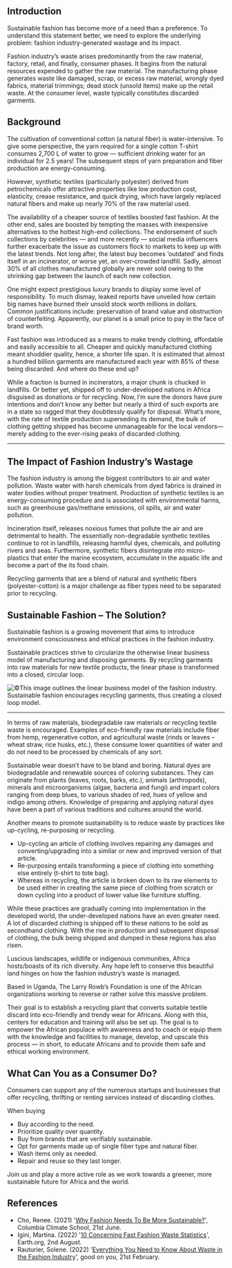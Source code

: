 ## Introduction

Sustainable fashion has become more of a need than a preference. To understand this statement better, we need to explore the underlying problem: fashion industry-generated wastage and its impact.

Fashion industry’s waste arises predominantly from the raw material, factory, retail, and finally, consumer phases. It begins from the natural resources expended to gather the raw material. The manufacturing phase generates waste like damaged, scrap, or excess raw material, wrongly dyed fabrics, material trimmings; dead stock (unsold items) make up the retail waste. At the consumer level, waste typically constitutes discarded garments.

## Background

The cultivation of conventional cotton (a natural fiber) is water-intensive. To give some perspective, the yarn required for a single cotton T-shirt consumes 2,700 L of water to grow — sufficient drinking water for an individual for 2.5 years! The subsequent steps of yarn preparation and fiber production are energy-consuming.

However, synthetic textiles (particularly polyester) derived from petrochemicals offer attractive properties like low production cost, elasticity, crease resistance, and quick drying, which have largely replaced natural fibers and make up nearly 70% of the raw material used.

The availability of a cheaper source of textiles boosted fast fashion. At the other end, sales are boosted by tempting the masses with inexpensive alternatives to the hottest high-end collections. The endorsement of such collections by celebrities — and more recently — social media influencers further exacerbate the issue as customers flock to markets to keep up with the latest trends. Not long after, the latest buy becomes ‘outdated’ and finds itself in an incinerator, or worse yet, an over-crowded landfill. Sadly, almost 30% of all clothes manufactured globally are never sold owing to the shrinking gap between the launch of each new collection.

One might expect prestigious luxury brands to display some level of responsibility. To much dismay, leaked reports have unveiled how certain big names have burned their unsold stock worth millions in dollars. Common justifications include: preservation of brand value and obstruction of counterfeiting. Apparently, our planet is a small price to pay in the face of brand worth.

Fast fashion was introduced as a means to make trendy clothing, affordable and easily accessible to all. Cheaper and quickly manufactured clothing meant shoddier quality, hence, a shorter life span. It is estimated that almost a hundred billion garments are manufactured each year with 85% of these being discarded. And where do these end up?

While a fraction is burned in incinerators, a major chunk is chucked in landfills. Or better yet, shipped off to under-developed nations in Africa disguised as donations or for recycling. Now, I’m sure the donors have pure intentions and don’t know any better but nearly a third of such exports are in a state so ragged that they doubtlessly qualify for disposal. What’s more, with the rate of textile production superseding its demand, the bulk of clothing getting shipped has become unmanageable for the local vendors— merely adding to the ever-rising peaks of discarded clothing.

---

## The Impact of Fashion Industry’s Wastage

The fashion industry is among the biggest contributors to air and water pollution. Waste water with harsh chemicals from dyed fabrics is drained in water bodies without proper treatment. Production of synthetic textiles is an energy-consuming procedure and is associated with environmental harms, such as greenhouse gas/methane emissions, oil spills, air and water pollution.

Incineration itself, releases noxious fumes that pollute the air and are detrimental to health. The essentially non-degradable synthetic textiles continue to rot in landfills, releasing harmful dyes, chemicals, and polluting rivers and seas. Furthermore, synthetic fibers disintegrate into micro-plastics that enter the marine ecosystem, accumulate in the aquatic life and become a part of the its food chain.

Recycling garments that are a blend of natural and synthetic fibers (polyester-cotton) is a major challenge as fiber types need to be separated prior to recycling.

## Sustainable Fashion – The Solution?

Sustainable fashion is a growing movement that aims to introduce environment consciousness and ethical practices in the fashion industry.

Sustainable practices strive to circularize the otherwise linear business model of manufacturing and disposing garments. By recycling garments into raw materials for new textile products, the linear phase is transformed into a closed, circular loop.

![©This image outlines the linear business model of the fashion industry. Sustainable fashion encourages recycling garments, thus creating a closed loop model.](https://i.imgur.com/lUAaWfB.jpeg)

---

In terms of raw materials, biodegradable raw materials or recycling textile waste is encouraged. Examples of eco-friendly raw materials include fiber from hemp, regenerative cotton, and agricultural waste (rinds or leaves – wheat straw, rice husks, etc.), these consume lower quantities of water and do not need to be processed by chemicals of any sort.

Sustainable wear doesn’t have to be bland and boring. Natural dyes are biodegradable and renewable sources of coloring substances. They can originate from plants (leaves, roots, barks, etc.), animals (arthropods), minerals and microorganisms (algae, bacteria and fungi) and impart colors ranging from deep blues, to various shades of red, hues of yellow and indigo among others. Knowledge of preparing and applying natural dyes have been a part of various traditions and cultures around the world.

Another means to promote sustainability is to reduce waste by practices like up-cycling, re-purposing or recycling.

-   Up-cycling an article of clothing involves repairing any damages and converting/upgrading into a similar or new and improved version of that article.
-   Re-purposing entails transforming a piece of clothing into something else entirely (t-shirt to tote bag).
-   Whereas in recycling, the article is broken down to its raw elements to be used either in creating the same piece of clothing from scratch or down cycling into a product of lower value like furniture stuffing.

While these practices are gradually coming into implementation in the developed world, the under-developed nations have an even greater need. A lot of discarded clothing is shipped off to these nations to be sold as secondhand clothing. With the rise in production and subsequent disposal of clothing, the bulk being shipped and dumped in these regions has also risen.

Luscious landscapes, wildlife or indigenous communities, Africa hosts/boasts of its rich diversity. Any hope left to conserve this beautiful land hinges on how the fashion industry’s waste is managed.

Based in Uganda, The Larry Rowb’s Foundation is one of the African organizations working to reverse or rather solve this massive problem.

Their goal is to establish a recycling plant that converts suitable textile discard into eco-friendly and trendy wear for Africans. Along with this, centers for education and training will also be set up. The goal is to empower the African populace with awareness and to coach or equip them with the knowledge and facilities to manage, develop, and upscale this process — in short, to educate Africans and to provide them safe and ethical working environment.

## What Can You as a Consumer Do?

Consumers can support any of the numerous startups and businesses that offer recycling, thrifting or renting services instead of discarding clothes.

When buying

-   Buy according to the need.
-   Prioritize quality over quantity.
-   Buy from brands that are verifiably sustainable.
-   Opt for garments made up of single fiber type and natural fiber.
-   Wash items only as needed.
-   Repair and reuse so they last longer.

Join us and play a more active role as we work towards a greener, more sustainable future for Africa and the world.

## References

-   Cho, Renee. (2021) '[Why Fashion Needs To Be More Sustainable?](https://news.climate.columbia.edu/2021/06/10/why-fashion-needs-to-be-more-sustainable/)', Columbia Climate School, 21st June.
-   Igini, Martina. (2022) '[10 Concerning Fast Fashion Waste Statistics](https://earth.org/statistics-about-fast-fashion-waste/)', Earth.org, 2nd August.
-   Rauturier, Solene. (2022) '[Everything You Need to Know About Waste in the Fashion Industry](https://goodonyou.eco/waste-luxury-fashion/)', good on you, 21st February.
